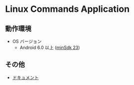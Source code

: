 # Linux Commands Application

## 動作環境
- OS バージョン
    - Android 6.0 以上 ([minSdk 23](./app/build.gradle))

## その他
- [ドキュメント](https://linux-command-android-app.github.io/docs/)
